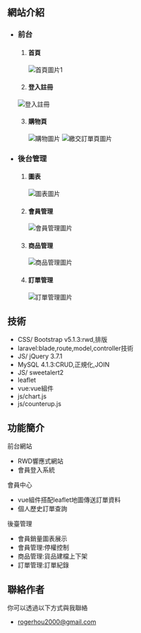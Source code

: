 ## 網站介紹

- ### 前台
  1. #### 首頁
     ![首頁圖片1](public/images/front1.png)
     
     
  2. #### 登入註冊
    ![登入註冊](public/images/front2.png)
     
  3. #### 購物頁
     ![購物圖片](public/images/client1.png)
     ![繳交訂單頁圖片](public/images/client2.png)

- ### 後台管理
  1. #### 圖表
     ![圖表圖片](public/images/manager.png)
     
  2. #### 會員管理
     ![會員管理圖片](public/images/manager2.png)
   
     
  3. #### 商品管理
     ![商品管理圖片](public/images/manager3.png)
     
  4. #### 訂單管理
     ![訂單管理圖片](public/images/manager4.png)


## 技術

- CSS/ Bootstrap v5.1.3:rwd,排版
- laravel:blade,route,model,controller技術
- JS/ jQuery 3.7.1
- MySQL 4.1.3:CRUD,正規化,JOIN
- JS/ sweetalert2
- leaflet
- vue:vue組件
- js/chart.js
- js/counterup.js

## 功能簡介

前台網站

- RWD響應式網站
- 會員登入系統
  
會員中心
- vue組件搭配leaflet地圖傳送訂單資料
- 個人歷史訂單查詢
  
後臺管理
- 會員銷量圖表展示
- 會員管理:停權控制
- 商品管理:貨品建檔上下架
- 訂單管理:訂單紀錄



## 聯絡作者

你可以透過以下方式與我聯絡

- rogerhou2000@gmail.com
